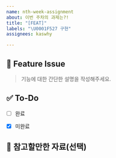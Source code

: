 ```yaml
---
name: nth-week-assignment
about: 이번 주차의 과제는?!
title: "[FEAT]"
labels: "\U0001F527 구현"
assignees: kaswhy

---
```


## 📌 Feature Issue

> 기능에 대한 간단한 설명을 작성해주세요.

## ✅ To-Do

- [ ] 완료
- [x] 미완료


## 🧷 참고할만한 자료(선택)

